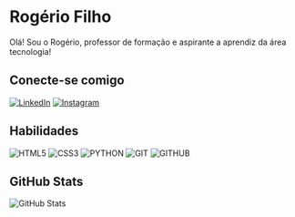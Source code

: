 # Rogério Filho
Olá! Sou o Rogério, professor de formação e aspirante a aprendiz da área tecnologia!

## Conecte-se comigo
[![LinkedIn](https://img.shields.io/badge/LinkedIn-000?style=for-the-badge&logo=linkedin&logoColor=0E76A8)](https://www.linkedin.com/in/rogerio-silva-filho-8b2b19148/)
[![Instagram](https://img.shields.io/badge/Instagram-000?style=for-the-badge&logo=instagram)](https://www.instagram.com/rogers.filho/)



## Habilidades
![HTML5](https://img.shields.io/badge/HTML5-000?style=for-the-badge&logo=html5)
![CSS3](https://img.shields.io/badge/CSS3-000?style=for-the-badge&logo=css3&logoColor=264CE4)
![PYTHON](https://img.shields.io/badge/PYTHON-000?style=for-the-badge&logo=python)
![GIT](https://img.shields.io/badge/GIT-000?style=for-the-badge&logo=git)
![GITHUB](https://img.shields.io/badge/GITHUB-000?style=for-the-badge&logo=GITHUB)


## GitHub Stats
![GitHub Stats](https://github-readme-stats.vercel.app/api?username=rogers-filho&theme=transparent&bg_color=000&border_color=30A3DC&show_icons=true&icon_color=30A3DC&title_color=E94D5F&text_color=FFF)